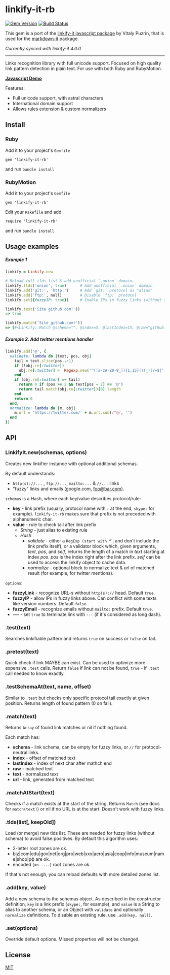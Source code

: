 # linkify-it-rb

[![Gem Version](https://badge.fury.io/rb/linkify-it-rb.svg)](http://badge.fury.io/rb/linkify-it-rb)
[![Build Status](https://github.com/digitalmoksha/linkify-it-rb/actions/workflows/ci.yml/badge.svg)](https://github.com/digitalmoksha/linkify-it-rb/actions/workflows/ci.yml)

This gem is a port of the [linkify-it javascript package](https://github.com/markdown-it/linkify-it) by Vitaly Puzrin, that is used for the [markdown-it](https://github.com/markdown-it/markdown-it) package.

_Currently synced with linkify-it 4.0.0_

---

Links recognition library with full unicode support. Focused on high quality link pattern detection in plain text.  For use with both Ruby and RubyMotion.

__[Javascript Demo](http://markdown-it.github.io/linkify-it/)__

Features:

- Full unicode support, with astral characters
- International domain support
- Allows rules extension & custom normalizers


Install
-------

### Ruby

Add it to your project's `Gemfile`

	gem 'linkify-it-rb'

and run `bundle install`

### RubyMotion

Add it to your project's `Gemfile`

	gem 'linkify-it-rb'

Edit your `Rakefile` and add

	require 'linkify-it-rb'

and run `bundle install`

Usage examples
--------------

##### Example 1

```ruby
linkify = Linkify.new

# Reload full tlds list & add unofficial `.onion` domain.
linkify.tlds('onion', true)      # Add unofficial `.onion` domain
linkify.add('git:', 'http:')     # Add `git:` protocol as "alias"
linkify.add('ftp:', null)        # Disable `ftp:` protocol
linkify.set({fuzzyIP: true})     # Enable IPs in fuzzy links (without schema)

linkify.test('Site github.com!'))
=> true

linkify.match('Site github.com!'))
=> [#<Linkify::Match @schema="", @index=5, @lastIndex=15, @raw="github.com", @text="github.com", @url="github.com">]
```

##### Example 2. Add twitter mentions handler

```ruby
linkify.add('@', {
  validate: lambda do |text, pos, obj|
    tail = text.slice(pos..-1)
    if (!obj.re[:twitter])
      obj.re[:twitter] =  Regexp.new('^([a-zA-Z0-9_]){1,15}(?!_)(?=$|' + LinkifyRe::SRC_Z_P_CC + ')')
    end
    if (obj.re[:twitter] =~ tail)
      return 0 if (pos >= 2 && text[pos - 2] == '@')
      return tail.match(obj.re[:twitter])[0].length
    end
    return 0
  end,
  normalize: lambda do |m, obj|
    m.url = 'https://twitter.com/' + m.url.sub(/^@/, '')
  end
})
```


API
---

### LinkifyIt.new(schemas, options)

Creates new linkifier instance with optional additional schemas.

By default understands:

- `http(s)://...` , `ftp://...`, `mailto:...` & `//...` links
- "fuzzy" links and emails (google.com, foo@bar.com).

`schemas` is a Hash, where each key/value describes protocol/rule:

- __key__ - link prefix (usually, protocol name with `:` at the end, `skype:`
  for example). `linkify-it-rb` makes sure that prefix is not preceded with
  alphanumeric char.
- __value__ - rule to check tail after link prefix
  - _String_ - just alias to existing rule
  - _Hash_
    - _validate_ - either a `RegExp (start with `^`, and don't include the
      link prefix itself), or a validator block which, given arguments,
      _text_, _pos_, and _self_, returns the length of a match in _text_
      starting at index _pos_.  _pos_ is the index right after the link prefix.
      _self_ can be used to access the linkify object to cache data.
    - _normalize_ - optional block to normalize text & url of matched result
      (for example, for twitter mentions).

`options`:

- __fuzzyLink__ - recognize URL-s without `http(s)://` head. Default `true`.
- __fuzzyIP__ - allow IPs in fuzzy links above. Can conflict with some texts
  like version numbers. Default `false`.
- __fuzzyEmail__ - recognize emails without `mailto:` prefix. Default `true`.
- __---__ - set `true` to terminate link with `---` (if it's considered as long dash).


### .test(text)

Searches linkifiable pattern and returns `true` on success or `false` on fail.


### .pretest(text)

Quick check if link MAYBE can exist. Can be used to optimize more expensive
`.test` calls. Return `false` if link can not be found, `true` - if `.test`
call needed to know exactly.


### .testSchemaAt(text, name, offset)

Similar to `.test` but checks only specific protocol tail exactly at given
position. Returns length of found pattern (0 on fail).


### .match(text)

Returns `Array` of found link matches or nil if nothing found.

Each match has:

- __schema__ - link schema, can be empty for fuzzy links, or `//` for
  protocol-neutral  links.
- __index__ - offset of matched text
- __lastIndex__ - index of next char after mathch end
- __raw__ - matched text
- __text__ - normalized text
- __url__ - link, generated from matched text

### .matchAtStart(text)

Checks if a match exists at the start of the string. Returns `Match`
(see docs for `match(text)`) or nil if no URL is at the start.
Doesn't work with fuzzy links.

### .tlds(list[, keepOld])

Load (or merge) new tlds list. These are needed for fuzzy links (without schema)
to avoid false positives. By default this algorithm uses:

- 2-letter root zones are ok.
- biz|com|edu|gov|net|org|pro|web|xxx|aero|asia|coop|info|museum|name|shop|рф are ok.
- encoded (`xn--...`) root zones are ok.

If that's not enough, you can reload defaults with more detailed zones list.

### .add(key, value)

Add a new schema to the schemas object.  As described in the constructor
definition, `key` is a link prefix (`skype:`, for example), and `value`
is a String to alias to another schema, or an Object with `validate` and
optionally `normalize` definitions.  To disable an existing rule, use
`.add(key, null)`.

### .set(options)

Override default options. Missed properties will not be changed.

## License

[MIT](https://github.com/digitalmoksha/linkify-it-rb/blob/master/LICENSE)
